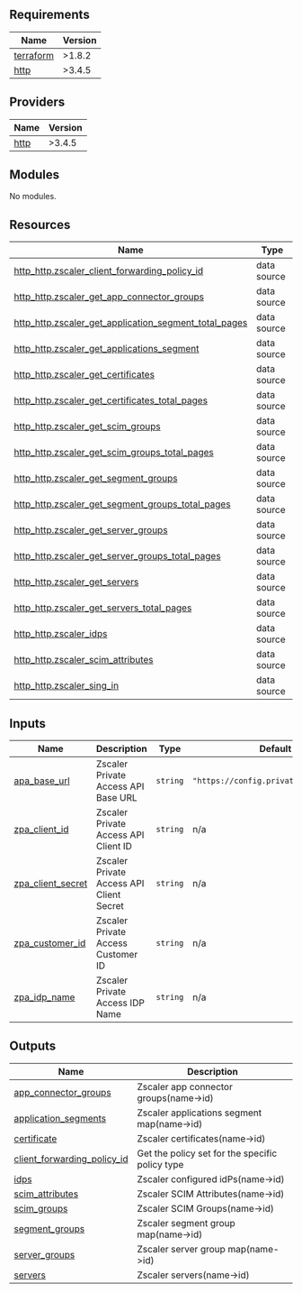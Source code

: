 <!-- BEGIN_TF_DOCS -->
## Requirements

| Name | Version |
|------|---------|
| <a name="requirement_terraform"></a> [terraform](#requirement\_terraform) | >1.8.2 |
| <a name="requirement_http"></a> [http](#requirement\_http) | >3.4.5 |

## Providers

| Name | Version |
|------|---------|
| <a name="provider_http"></a> [http](#provider\_http) | >3.4.5 |

## Modules

No modules.

## Resources

| Name | Type |
|------|------|
| [http_http.zscaler_client_forwarding_policy_id](https://registry.terraform.io/providers/hashicorp/http/latest/docs/data-sources/http) | data source |
| [http_http.zscaler_get_app_connector_groups](https://registry.terraform.io/providers/hashicorp/http/latest/docs/data-sources/http) | data source |
| [http_http.zscaler_get_application_segment_total_pages](https://registry.terraform.io/providers/hashicorp/http/latest/docs/data-sources/http) | data source |
| [http_http.zscaler_get_applications_segment](https://registry.terraform.io/providers/hashicorp/http/latest/docs/data-sources/http) | data source |
| [http_http.zscaler_get_certificates](https://registry.terraform.io/providers/hashicorp/http/latest/docs/data-sources/http) | data source |
| [http_http.zscaler_get_certificates_total_pages](https://registry.terraform.io/providers/hashicorp/http/latest/docs/data-sources/http) | data source |
| [http_http.zscaler_get_scim_groups](https://registry.terraform.io/providers/hashicorp/http/latest/docs/data-sources/http) | data source |
| [http_http.zscaler_get_scim_groups_total_pages](https://registry.terraform.io/providers/hashicorp/http/latest/docs/data-sources/http) | data source |
| [http_http.zscaler_get_segment_groups](https://registry.terraform.io/providers/hashicorp/http/latest/docs/data-sources/http) | data source |
| [http_http.zscaler_get_segment_groups_total_pages](https://registry.terraform.io/providers/hashicorp/http/latest/docs/data-sources/http) | data source |
| [http_http.zscaler_get_server_groups](https://registry.terraform.io/providers/hashicorp/http/latest/docs/data-sources/http) | data source |
| [http_http.zscaler_get_server_groups_total_pages](https://registry.terraform.io/providers/hashicorp/http/latest/docs/data-sources/http) | data source |
| [http_http.zscaler_get_servers](https://registry.terraform.io/providers/hashicorp/http/latest/docs/data-sources/http) | data source |
| [http_http.zscaler_get_servers_total_pages](https://registry.terraform.io/providers/hashicorp/http/latest/docs/data-sources/http) | data source |
| [http_http.zscaler_idps](https://registry.terraform.io/providers/hashicorp/http/latest/docs/data-sources/http) | data source |
| [http_http.zscaler_scim_attributes](https://registry.terraform.io/providers/hashicorp/http/latest/docs/data-sources/http) | data source |
| [http_http.zscaler_sing_in](https://registry.terraform.io/providers/hashicorp/http/latest/docs/data-sources/http) | data source |

## Inputs

| Name | Description | Type | Default | Required |
|------|-------------|------|---------|:--------:|
| <a name="input_apa_base_url"></a> [apa\_base\_url](#input\_apa\_base\_url) | Zscaler Private Access API Base URL | `string` | `"https://config.private.zscaler.com"` | no |
| <a name="input_zpa_client_id"></a> [zpa\_client\_id](#input\_zpa\_client\_id) | Zscaler Private Access API Client ID | `string` | n/a | yes |
| <a name="input_zpa_client_secret"></a> [zpa\_client\_secret](#input\_zpa\_client\_secret) | Zscaler Private Access API Client Secret | `string` | n/a | yes |
| <a name="input_zpa_customer_id"></a> [zpa\_customer\_id](#input\_zpa\_customer\_id) | Zscaler Private Access Customer ID | `string` | n/a | yes |
| <a name="input_zpa_idp_name"></a> [zpa\_idp\_name](#input\_zpa\_idp\_name) | Zscaler Private Access IDP Name | `string` | n/a | yes |

## Outputs

| Name | Description |
|------|-------------|
| <a name="output_app_connector_groups"></a> [app\_connector\_groups](#output\_app\_connector\_groups) | Zscaler app connector groups(name->id) |
| <a name="output_application_segments"></a> [application\_segments](#output\_application\_segments) | Zscaler applications segment map(name->id) |
| <a name="output_certificate"></a> [certificate](#output\_certificate) | Zscaler certificates(name->id) |
| <a name="output_client_forwarding_policy_id"></a> [client\_forwarding\_policy\_id](#output\_client\_forwarding\_policy\_id) | Get the policy set for the specific policy type |
| <a name="output_idps"></a> [idps](#output\_idps) | Zscaler configured idPs(name->id) |
| <a name="output_scim_attributes"></a> [scim\_attributes](#output\_scim\_attributes) | Zscaler SCIM Attributes(name->id) |
| <a name="output_scim_groups"></a> [scim\_groups](#output\_scim\_groups) | Zscaler SCIM Groups(name->id) |
| <a name="output_segment_groups"></a> [segment\_groups](#output\_segment\_groups) | Zscaler segment group map(name->id) |
| <a name="output_server_groups"></a> [server\_groups](#output\_server\_groups) | Zscaler server group map(name->id) |
| <a name="output_servers"></a> [servers](#output\_servers) | Zscaler servers(name->id) |
<!-- END_TF_DOCS -->
